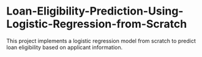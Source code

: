# Loan-Eligibility-Prediction-Using-Logistic-Regression-from-Scratch
This project implements a logistic regression model from scratch to predict loan eligibility based on applicant information. 
